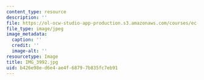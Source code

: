 ```yaml
---
content_type: resource
description: ''
file: https://ol-ocw-studio-app-production.s3.amazonaws.com/courses/ec-721-wheelchair-design-in-developing-countries-spring-2009/b426e98ed6e4ae4f68797b835fc7eb91_IMG_3992.jpg
file_type: image/jpeg
image_metadata:
  caption: ''
  credit: ''
  image-alt: ''
resourcetype: Image
title: IMG_3992.jpg
uid: b426e98e-d6e4-ae4f-6879-7b835fc7eb91
---
```

